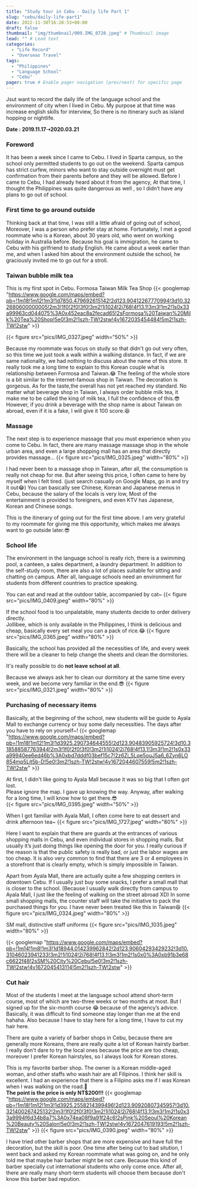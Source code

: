 ```yaml
---
title: "Study tour in Cebu - Daily life Part 1"
slug: "cebu/daily-life-part1"
date: 2022-11-30T16:28:53+08:00
draft: false
thumbnail: "img/thumbnail/009.IMG_0720.jpeg" # Thumbnail image
lead: "" # Lead text
categories:
  - "Life Record"
  - "Overseas Travel"
tags:
  - "Philippines"
  - "Language School"
  - "Cebu"
pager: true # Enable pager navigation (prev/next) for specific page
---
```

Jsut want to record the daily life of the language school and the environment of city when I lived in Cebu. My purpose at that time was increase english skills for interview, So there is no itinerary such as island hopping or nightlife.

<!--more-->
**Date : 2019.11.17➝2020.03.21**   
### Foreword    
It has been a week since I came to Cebu. I lived in Sparta campus, so the school only permitted students to go out on the weekend. Sparta campus has strict curfew, minors who want to stay outside overnight must get confirmation from their parents before and they will be allowed. Before I came to Cebu, I had already heard about it from the agency, At that time, I thought the Philippines was quite dangerous as well , so I didn’t have any plans to go out of school.
### First time to go around outside

Thinking back at that time, I was still a little afraid of going out of school, Moreover, I was a person who prefer stay at home. Fortunately, I met a good roommate who is a Korean, about 30 years old, who went on working holiday in Australia before. Because his goal is immigration, he came to Cebu with his girlfriend to study English. He came about a week earlier than me, and when I asked him about the environment outside the school, he graciously invited me to go out for a stroll.  

### Taiwan bubble milk tea
This is my first spot in Cebu. Formosa Taiwan Milk Tea Shop
{{< googlemap "https://www.google.com/maps/embed?pb=!1m18!1m12!1m3!1d7850.479692615142!2d123.90412267770994!3d10.322680600000005!2m3!1f0!2f0!3f0!3m2!1i1024!2i768!4f13.1!3m3!1m2!1s0x33a99963cd044075%3A0x452eac8a2fecad65!2sFormosa%20Taiwan%20Milk%20Tea%20Shop!5e0!3m2!1szh-TW!2stw!4v1672035454484!5m2!1szh-TW!2stw" >}}

{{< figure src="pics/IMG_0327.jpeg" width="50%" >}}  

Because my roommate was focus on study so that didn't go out very often, so this time we just took a walk within a walking distance. In fact, if we are same nationality, we had nothing to discuss about the name of this store. It really took me a long time to explain to this Korean couple what is relationship between Formosa and Taiwan.😂 The feeling of the whole store is a bit similar to the internet-famous shop in Taiwan. The decoration is gorgeous. As for the taste,the overall has not yet reached my standard.
No matter what beverage shop in Taiwan, I always order bubble milk tea, it make me to be called the king of milk tea, I full the confidence of this.😎    
However, if you drink a beverage with the shop name is about Taiwan on abroad, even if it is a fake, I will give it 100 score.😆

### Massage
The next step is to experience massage that you must experience when you come to Cebu. In fact, there are many massage massage shop in the whole urban area, and even a large shopping mall has an area that directly provides massage...
{{< figure src="pics/IMG_0325.jpeg" width="80%" >}} 

I had never been to a massage shop in Taiwan, after all, the consumption is really not cheap for me. But after seeing this price, I often came to here by myself when I felt tired. (just search casually on Google Maps, go in and try it out😂) You can basically see Chinese, Korean and Japanese menus in Cebu, because the salary of the locals is very low, Most of the entertainment is provided to foreigners, and even KTV has Japanese, Korean and Chinese songs.  

This is the itinerary of going out for the first time above. I am very grateful to my roommate for giving me this opportunity, which makes me always want to go outside later.😎   

### School life
The environment in the language school is really rich, there is a swimming pool, a canteen, a sales department, a laundry department. In addition to the self-study room, there are also a lot of places suitable for sitting and chatting on campus. After all, language schools need an environment for students from different countries to practice speaking.  

You can eat and read at the outdoor table, accompanied by cat~
{{< figure src="pics/IMG_0409.jpeg" width="80%" >}}  

If the school food is too unpalatable, many students decide to order delivery directly.  
Jollibee, which is only available in the Philippines, I think is delicious and cheap, basically every set meal you can a pack of rice.😂
{{< figure src="pics/IMG_0365.jpeg" width="80%" >}}  

Basically, the school has provided all the necessities of life, and every week there will be a cleaner to help change the sheets and clean the dormitories.  

It's really possible to do **not leave school at all**.

Because we always ask her to clean our dormitory at the same time every week, and we become very familiar in the end.😎
{{< figure src="pics/IMG_0321.jpeg" width="80%" >}}  


### Purchasing of necessary items
Basically, at the beginning of the school, new students will be guide to Ayala Mall to exchange currency or buy some daily necessities. The days after you have to rely on yourself~!
{{< googlemap "https://www.google.com/maps/embed?pb=!1m18!1m12!1m3!1d3925.290734644555!2d123.90483905925724!3d10.318588587763944!2m3!1f0!2f0!3f0!3m2!1i1024!2i768!4f13.1!3m3!1m2!1s0x33a99940ee6ed46b%3A0xbd7dddf03bef15c7!2z6Zi_5Lqe5ouJ5a6_6Zyn6LO854mp5Lit5b-D!5e0!3m2!1szh-TW!2stw!4v1672044607559!5m2!1szh-TW!2stw" >}}  

At first, I didn't like going to Ayala Mall because it was so big that I often got lost.  
Please ignore the map. I gave up knowing the way. Anyway, after walking for a long time, I will know how to get there.😎   
{{< figure src="pics/IMG_0395.jpeg" width="50%" >}}   

When I got familiar with Ayala Mall, I often come here to eat dessert and drink afternoon tea~
{{< figure src="pics/IMG_1727.jpeg" width="80%" >}} 

Here I want to explain that there are guards at the entrances of various shopping malls in Cebu, and even individual stores in shopping malls. But usually it’s just doing things like opening the door for you. I really curious if the reason is that the public safety is really bad, or just the labor wages are too cheap.
It is also very common to find that there are 3 or 4 employees in a storefront that is clearly empty, which is simply impossible in Taiwan.   

Apart from Ayala Mall, there are actually quite a few shopping centers in downtown Cebu. If I usually just buy some snacks, I prefer a small mall that is closer to the school. (Because I usually walk directly from campus to Ayala Mall, I just like the feeling of walking on the street abroad XD) In some small shopping malls, the counter staff will take the initiative to pack the purchased things for you. I have never been treated like this in Taiwan😆
{{< figure src="pics/IMG_0324.jpeg" width="80%" >}} 

SM mall, distinctive staff uniforms
{{< figure src="pics/IMG_1035.jpeg" width="80%" >}}  

{{< googlemap "https://www.google.com/maps/embed?pb=!1m14!1m8!1m3!1d18944.014239962842!2d123.90604293429232!3d10.31046023941233!3m2!1i1024!2i768!4f13.1!3m3!1m2!1s0x0%3A0xb91b3e68c6622f48!2sSM%20City%20Cebu!5e0!3m2!1szh-TW!2stw!4v1672045413114!5m2!1szh-TW!2stw" >}}

### Cut hair
Most of the students I meet at the language school attend short-term course, most of which are two-three weeks or two months at most. But I signed up for the six-month course 😂 because of the agency’s advice. Basically, it was difficult to find someone stay longer than me at the end hahaha. Also because I have to stay here for a long time, I have to cut my hair here.   

There are quite a variety of barber shops in Cebu, because there are generally more Koreans, there are really quite a lot of Korean hairsty barber. I really don't dare to try the local ones because the price are too cheap, moreover I prefer Korean hairstyles, so I always look for Korean stores.  

This is my favorite barber shop. The owner is a Korean middle-aged woman, and other staffs who wash hair are all Filipinos. I think her skill is excellent. I had an experience that there is a Filipino asks me if I was Korean when I was walking on the road.🤨   
**The point is the price is only NT$200!!!**
{{< googlemap "https://www.google.com/maps/embed?pb=!1m18!1m12!1m3!1d3925.2558214399496!2d123.90920807345957!3d10.321400267425132!2m3!1f0!2f0!3f0!3m2!1i1024!2i768!4f13.1!3m3!1m2!1s0x33a9994f6d34b8a7%3A0x74ea08f9a91f24c6!2sPink%20Seoul%20Korean%20Beauty%20Salon!5e0!3m2!1szh-TW!2stw!4v1672047619193!5m2!1szh-TW!2stw" >}}
{{< figure src="pics/IMG_0390.jpeg" width="80%" >}}   

I have tried other barber shops that are more expensive and have full the decoration, but the skill is poor. One time after being cut to bad sitution, I went back and asked my Korean roommate what was going on, and he only told me that maybe hair barber might be not care. Because this kind of barber specially cut international students who only come once. After all, there are really many short-term students will choose them because don't know this barber bad repution.

 




